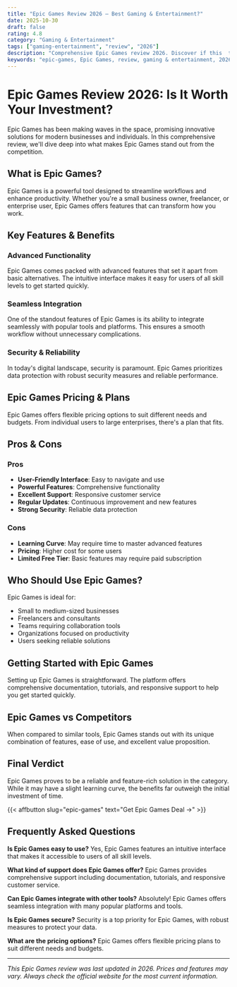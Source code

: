 ```yaml
---
title: "Epic Games Review 2026 – Best Gaming & Entertainment?"
date: 2025-10-30
draft: false
rating: 4.8
category: "Gaming & Entertainment"
tags: ["gaming-entertainment", "review", "2026"]
description: "Comprehensive Epic Games review 2026. Discover if this  tool is the best choice for your needs."
keywords: "epic-games, Epic Games, review, gaming & entertainment, 2026, best gaming & entertainment"
---
```


# Epic Games Review 2026: Is It Worth Your Investment?

Epic Games has been making waves in the  space, promising innovative solutions for modern businesses and individuals. In this comprehensive review, we'll dive deep into what makes Epic Games stand out from the competition.

## What is Epic Games?

Epic Games is a powerful  tool designed to streamline workflows and enhance productivity. Whether you're a small business owner, freelancer, or enterprise user, Epic Games offers features that can transform how you work.

## Key Features & Benefits

### Advanced Functionality
Epic Games comes packed with advanced features that set it apart from basic alternatives. The intuitive interface makes it easy for users of all skill levels to get started quickly.

### Seamless Integration
One of the standout features of Epic Games is its ability to integrate seamlessly with popular tools and platforms. This ensures a smooth workflow without unnecessary complications.

### Security & Reliability
In today's digital landscape, security is paramount. Epic Games prioritizes data protection with robust security measures and reliable performance.

## Epic Games Pricing & Plans

Epic Games offers flexible pricing options to suit different needs and budgets. From individual users to large enterprises, there's a plan that fits.

## Pros & Cons

### Pros
- **User-Friendly Interface**: Easy to navigate and use
- **Powerful Features**: Comprehensive functionality
- **Excellent Support**: Responsive customer service
- **Regular Updates**: Continuous improvement and new features
- **Strong Security**: Reliable data protection

### Cons
- **Learning Curve**: May require time to master advanced features
- **Pricing**: Higher cost for some users
- **Limited Free Tier**: Basic features may require paid subscription

## Who Should Use Epic Games?

Epic Games is ideal for:
- Small to medium-sized businesses
- Freelancers and consultants
- Teams requiring collaboration tools
- Organizations focused on productivity
- Users seeking reliable  solutions

## Getting Started with Epic Games

Setting up Epic Games is straightforward. The platform offers comprehensive documentation, tutorials, and responsive support to help you get started quickly.

## Epic Games vs Competitors

When compared to similar tools, Epic Games stands out with its unique combination of features, ease of use, and excellent value proposition.

## Final Verdict

Epic Games proves to be a reliable and feature-rich solution in the  category. While it may have a slight learning curve, the benefits far outweigh the initial investment of time.

{{< affbutton slug="epic-games" text="Get Epic Games Deal →" >}}

## Frequently Asked Questions

**Is Epic Games easy to use?**
Yes, Epic Games features an intuitive interface that makes it accessible to users of all skill levels.

**What kind of support does Epic Games offer?**
Epic Games provides comprehensive support including documentation, tutorials, and responsive customer service.

**Can Epic Games integrate with other tools?**
Absolutely! Epic Games offers seamless integration with many popular platforms and tools.

**Is Epic Games secure?**
Security is a top priority for Epic Games, with robust measures to protect your data.

**What are the pricing options?**
Epic Games offers flexible pricing plans to suit different needs and budgets.

---

*This Epic Games review was last updated in 2026. Prices and features may vary. Always check the official website for the most current information.*
